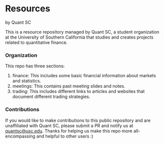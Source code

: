 # Resources

by Quant SC

This is a resource repository managed by Quant SC, a student organization at
the University of Southern California that studies and creates projects related
to quantitative finance.

### Organization
This repo has three sections:
1. finance: This includes some basic financial information about markets and
statistics.
2. meetings: This contains past meeting slides and notes.
3. trading: This includes different links to articles and websites that document
different trading strategies.

### Contributions
If you would like to make contributions to this public repository and are
unaffiliated with Quant SC, please submit a PR and notify us at quantsc@usc.edu.
Thanks for helping us make this repo more all-encompassing and helpful to other
users :)
